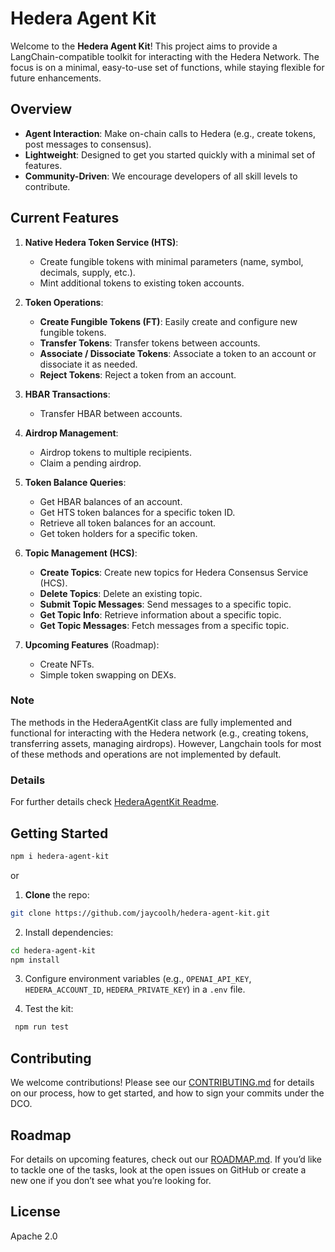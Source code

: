 # Hedera Agent Kit

Welcome to the **Hedera Agent Kit**! This project aims to provide a LangChain-compatible toolkit for interacting with the Hedera Network. The focus is on a minimal, easy-to-use set of functions, while staying flexible for future enhancements.

## Overview

- **Agent Interaction**: Make on-chain calls to Hedera (e.g., create tokens, post messages to consensus).
- **Lightweight**: Designed to get you started quickly with a minimal set of features.
- **Community-Driven**: We encourage developers of all skill levels to contribute.

## Current Features

1. **Native Hedera Token Service (HTS)**:
    - Create fungible tokens with minimal parameters (name, symbol, decimals, supply, etc.).
    - Mint additional tokens to existing token accounts.

2. **Token Operations**:
    - **Create Fungible Tokens (FT)**: Easily create and configure new fungible tokens.
    - **Transfer Tokens**: Transfer tokens between accounts.
    - **Associate / Dissociate Tokens**: Associate a token to an account or dissociate it as needed.
    - **Reject Tokens**: Reject a token from an account.

3. **HBAR Transactions**:
    - Transfer HBAR between accounts.

4. **Airdrop Management**:
    - Airdrop tokens to multiple recipients.
    - Claim a pending airdrop.

5. **Token Balance Queries**:
    - Get HBAR balances of an account.
    - Get HTS token balances for a specific token ID.
    - Retrieve all token balances for an account.
    - Get token holders for a specific token.

6. **Topic Management (HCS)**:
    - **Create Topics**: Create new topics for Hedera Consensus Service (HCS).
    - **Delete Topics**: Delete an existing topic.
    - **Submit Topic Messages**: Send messages to a specific topic.
    - **Get Topic Info**: Retrieve information about a specific topic.
    - **Get Topic Messages**: Fetch messages from a specific topic.

7. **Upcoming Features** (Roadmap):
    - Create NFTs.
    - Simple token swapping on DEXs.

### Note
The methods in the HederaAgentKit class are fully implemented and functional for interacting with the Hedera network (e.g., creating tokens, transferring assets, managing airdrops). However, Langchain tools for most of these methods and operations are not implemented by default.

### Details
For further details check [HederaAgentKit Readme](./src/agent/README.md).

## Getting Started

```bash
npm i hedera-agent-kit
```

or

1. **Clone** the repo:

```bash
git clone https://github.com/jaycoolh/hedera-agent-kit.git
```

2. Install dependencies:

```bash
cd hedera-agent-kit
npm install
```

3. Configure environment variables (e.g., `OPENAI_API_KEY`, `HEDERA_ACCOUNT_ID`, `HEDERA_PRIVATE_KEY`) in a `.env` file.

4. Test the kit:

```bash
 npm run test
```

## Contributing

We welcome contributions! Please see our [CONTRIBUTING.md](https://github.com/hedera-dev/hedera-agent-kit/blob/main/CONTRIBUTING.md) for details on our process, how to get started, and how to sign your commits under the DCO.

## Roadmap

For details on upcoming features, check out our [ROADMAP.md](https://github.com/hedera-dev/hedera-agent-kit/blob/main/ROADMAP.md). If you’d like to tackle one of the tasks, look at the open issues on GitHub or create a new one if you don’t see what you’re looking for.

## License

Apache 2.0
